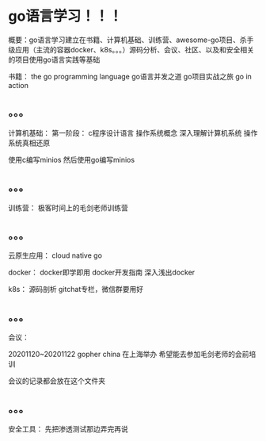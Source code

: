 # go语言学习！！！
概要：go语言学习建立在书籍、计算机基础、训练营、awesome-go项目、杀手级应用（主流的容器docker、k8s。。。）源码分析、会议、社区、以及和安全相关的项目使用go语言实践等基础

书籍：
the go programming language
go语言并发之道
go项目实战之旅
go in action

。。。
---
计算机基础：
第一阶段：
c程序设计语言
操作系统概念
深入理解计算机系统
操作系统真相还原

使用c编写minios
然后使用go编写minios

。。。
---
训练营：
极客时间上的毛剑老师训练营

。。。
---
云原生应用：
cloud native go

docker：
docker即学即用
docker开发指南
深入浅出docker

k8s：
源码剖析
gitchat专栏，微信群要用好

。。。
---
会议：

20201120~20201122
gopher china 在上海举办
希望能去参加毛剑老师的会前培训

会议的记录都会放在这个文件夹

。。。
---
安全工具：
先把渗透测试那边弄完再说

